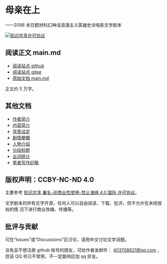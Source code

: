 # 母亲在上
——2098 末日题材科幻神话浪漫主义英雄史诗电影文学剧本

<a rel="license" href="http://creativecommons.org/licenses/by-nc-nd/4.0/"><img alt="知识共享许可协议" style="border-width:0" src="https://i.creativecommons.org/l/by-nc-nd/4.0/88x31.png" /></a>

## 阅读正文 main.md

* [阅读站点 github](https://lymslive.github.io/drama/motherbless.html)
* [阅读站点 gitee](https://lymslive.gitee.io/drama/motherbless.html)
* [原始文档 main.md](main.md)

正文约 5 万字。

## 其他文档

* [作者简介](material/author.md)
* [内容简介](material/intro.md)
* [背景设定](material/background.md)
* [剧情梗概](material/story.md)
* [人物介绍](material/roles.md)
* [分段标题](title.md)
* [台词统计](stats.md)
* [笔者写作纪略](material/write_note.md)

## 版权声明：CCBY-NC-ND 4.0

主要参考 <a rel="license" href="http://creativecommons.org/licenses/by-nc-nd/4.0/">知识共享 署名-非商业性使用-禁止演绎 4.0 国际 许可协议</a>。

文学剧本的所有文字开源，任何人可以自由阅读、下载、批评，但不允许在未经授权的情
况下进行商业改编、传播等。

## 批评与贡献

可在“Issues”或“Discussions”区讨论，请用中文讨论文学话题。

没有且不想注册 github 帐号的朋友，可给作者发邮件： 403708621@qq.com ，但该 QQ
号已不常用，不一定能响应加 qq 好友。
